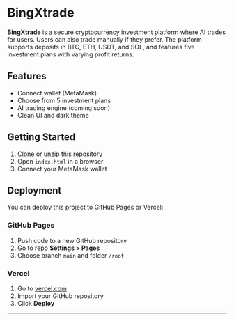 
# BingXtrade

**BingXtrade** is a secure cryptocurrency investment platform where AI trades for users. Users can also trade manually if they prefer. The platform supports deposits in BTC, ETH, USDT, and SOL, and features five investment plans with varying profit returns.

## Features

- Connect wallet (MetaMask)
- Choose from 5 investment plans
- AI trading engine (coming soon)
- Clean UI and dark theme

## Getting Started

1. Clone or unzip this repository
2. Open `index.html` in a browser
3. Connect your MetaMask wallet

## Deployment

You can deploy this project to GitHub Pages or Vercel:

### GitHub Pages

1. Push code to a new GitHub repository
2. Go to repo **Settings > Pages**
3. Choose branch `main` and folder `/root`

### Vercel

1. Go to [vercel.com](https://vercel.com)
2. Import your GitHub repository
3. Click **Deploy**

---
